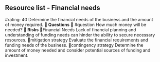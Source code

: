 

## Resource list - Financial needs
#rating: 40
Determine the financial needs of the business and the amount of money required.
**💭 Questions**
💭 #question How much money will be needed?
**🚨 Risks**
🚨Financial Needs
Lack of financial planning and understanding of funding needs can hinder the ability to secure necessary resources.
🚨mitigation strategy
Evaluate the financial requirements and funding needs of the business.
🚨contingency strategy
Determine the amount of money needed and consider potential sources of funding and investment.





